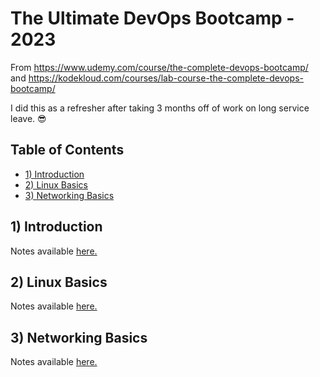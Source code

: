 # The Ultimate DevOps Bootcamp - 2023 <!-- omit in toc -->

From https://www.udemy.com/course/the-complete-devops-bootcamp/ and https://kodekloud.com/courses/lab-course-the-complete-devops-bootcamp/

I did this as a refresher after taking 3 months off of work on long service leave. 😎

## Table of Contents <!-- omit in toc -->

- [1) Introduction](#1-introduction)
- [2) Linux Basics](#2-linux-basics)
- [3) Networking Basics](#3-networking-basics)

## 1) Introduction

Notes available [here.](./01.intro.md)

## 2) Linux Basics

Notes available [here.](./02.linux-basics.md)

## 3) Networking Basics

Notes available [here.](./02.network-basics.md)

